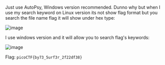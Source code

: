 Just use AutoPsy, Windows version recommended.
Dunno why but when I use my search keyword on Linux version its not show flag format but you search the file name flag it will show under hex type:

![image](https://user-images.githubusercontent.com/101840614/158929582-ac5c37b0-74a7-41e7-8f06-f5ab68c10e88.png)

I use windows version and it will allow you to search flag's keywords:

![image](https://user-images.githubusercontent.com/101840614/158929715-3d8181b8-3504-4fb6-9ca3-2926086cbb9d.png)

Flag: ```picoCTF{by73_5urf3r_2f22df38}```

